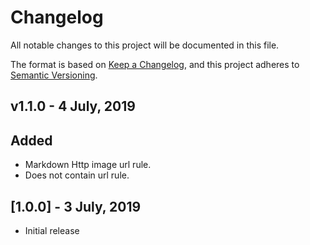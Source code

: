 # Changelog
All notable changes to this project will be documented in this file.

The format is based on [Keep a Changelog](https://keepachangelog.com/en/1.0.0/),
and this project adheres to [Semantic Versioning](https://semver.org/spec/v2.0.0.html).

## v1.1.0 - 4 July, 2019

## Added 
- Markdown Http image url rule. 
- Does not contain url rule.

## [1.0.0] - 3 July, 2019 

- Initial release